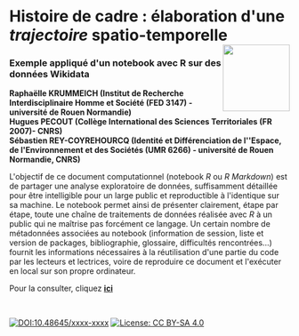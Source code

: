 # Histoire de cadre : élaboration d'une *trajectoire* spatio-temporelle [<img src="https://rzine.fr/img/Rzine_logo.png"  align="right" width="120"/>](http://rzine.fr/)
### Exemple appliqué d'un notebook avec R sur des données Wikidata
**Raphaëlle KRUMMEICH (Institut de Recherche Interdisciplinaire Homme et Société (FED 3147) - université de Rouen Normandie)**  
**Hugues PECOUT (Collège International des Sciences Territoriales (FR 2007)- CNRS)**  
**Sébastien REY-COYREHOURCQ (Identité et Différenciation de l''Espace, de l'Environnement et des Sociétés (UMR 6266) - université de Rouen Normandie, CNRS)**
<br/>  

L'objectif de ce document computationnel (notebook *R* ou *R Markdown*) est de partager une analyse exploratoire de données, suffisamment détaillée pour être intelligible pour un large public et reproductible à l'identique sur sa machine. 
Le notebook permet ainsi de présenter clairement, étape par étape, toute une chaîne de traitements de données réalisée avec *R* à un public qui ne maîtrise pas forcément ce langage. 
Un certain nombre de métadonnées associées au notebook (information de session, liste et version de packages, bibliographie, glossaire, difficultés rencontrées...) fournit les informations nécessaires à la réutilisation d'une partie du code par les lecteurs et lectrices, voire de reproduire ce document et l'exécuter en local sur son propre ordinateur.

Pour la consulter, cliquez [**ici**]( https://rzine-reviews.github.io/wikidata_sparql_rzine/)

<br/>  

[![DOI:10.48645/xxxx-xxxx](https://zenodo.org/badge/DOI/10.48645/xxxx-xxxx.svg)](https://doi.org/10.48645/xxxx-xxxx)
[![License: CC BY-SA 4.0](https://img.shields.io/badge/License-CC%20BY--SA%204.0-lightgrey.svg)](http://creativecommons.org/licenses/by-sa/4.0/)
